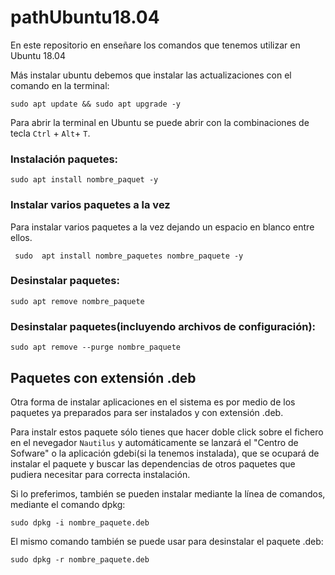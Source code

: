 # pathUbuntu18.04

En este repositorio en enseñare los comandos que tenemos utilizar en Ubuntu 18.04

Más instalar ubuntu debemos que instalar las actualizaciones con el comando en la terminal:

```
sudo apt update && sudo apt upgrade -y
```

Para abrir la terminal en Ubuntu se puede abrir con la combinaciones de tecla `Ctrl` + `Alt`+ `T`. 

### Instalación paquetes:

```
sudo apt install nombre_paquet -y
```

### Instalar varios paquetes a la vez 

Para instalar varios paquetes a la vez dejando un espacio en blanco entre ellos.

```
 sudo  apt install nombre_paquetes nombre_paquete -y 
```

### Desinstalar paquetes:

```
sudo apt remove nombre_paquete
```

### Desinstalar paquetes(incluyendo archivos de configuración):

```
sudo apt remove --purge nombre_paquete
```

## Paquetes con extensión .deb

Otra forma de instalar aplicaciones en el sistema es por medio de los paquetes ya preparados para ser instalados y con extensión .deb.

Para instalr estos paquete sólo tienes que hacer doble click sobre el fichero en el nevegador `Nautilus` y automáticamente se lanzará el "Centro de Sofware" o la aplicación gdebi(si la tenemos instalada),  que se ocupará de instalar el paquete y buscar las dependencias de otros paquetes que pudiera necesitar para correcta instalación.

Si lo preferimos, también se pueden instalar mediante la línea de comandos, mediante el comando dpkg:

```
sudo dpkg -i nombre_paquete.deb
```

El mismo comando también se puede usar para desinstalar el paquete .deb:

```
sudo dpkg -r nombre_paquete.deb
```
